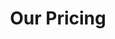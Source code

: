 ---
title: "Our Pricing"
description: "this is meta description"
draft: false
bg_image: "/images/featue-bg.jpg"

pricing_table:
  - name: "Basic"
    price: "$99"
    description: "Perfect for single freelancers who work by themselves"
    feature:
      - "Unlimited agents"
      - "10 PSD Design"
      - "HTML5 Markup"
      - "Basic SEO"
      - "Email Marketing"
      - "24/7 Tech Support"
    buy_btn: "Buy Now"
  - name: "Premium"
    price: "$199"
    description: "Suitable for small businesses with up to 5 employees"
    feature:
      - "Unlimited agents"
      - "10 PSD Design"
      - "HTML5 Markup"
      - "Basic SEO"
      - "Email Marketing"
      - "24/7 Tech Support"
    buy_btn: "Buy Now"
  - name: "Advance"
    price: "$299"
    description: "Suitable for large businesses with unlimited employees"
    feature:
      - "Unlimited agents"
      - "10 PSD Design"
      - "HTML5 Markup"
      - "Basic SEO"
      - "Email Marketing"
      - "24/7 Tech Support"
    buy_btn: "Buy Now"
layout: pricing 
---